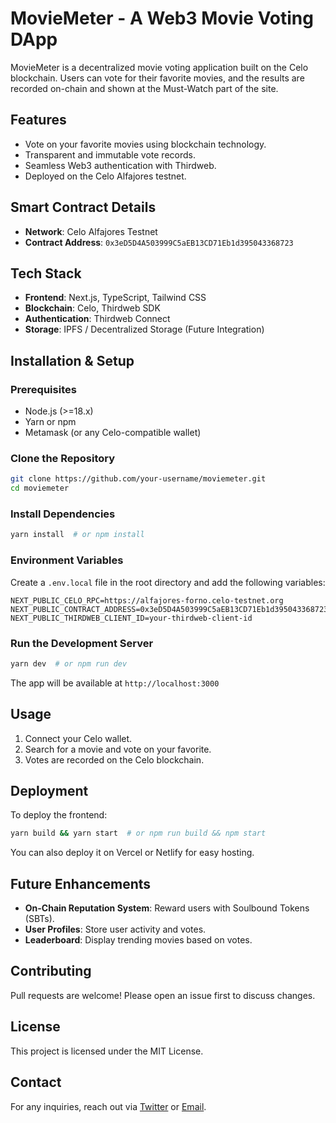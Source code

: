 # MovieMeter - A Web3 Movie Voting DApp

MovieMeter is a decentralized movie voting application built on the Celo blockchain. Users can vote for their favorite movies, and the results are recorded on-chain and shown at the Must-Watch part of the site.

## Features
- Vote on your favorite movies using blockchain technology.
- Transparent and immutable vote records.
- Seamless Web3 authentication with Thirdweb.
- Deployed on the Celo Alfajores testnet.

## Smart Contract Details
- **Network**: Celo Alfajores Testnet
- **Contract Address**: `0x3eD5D4A503999C5aEB13CD71Eb1d395043368723`

## Tech Stack
- **Frontend**: Next.js, TypeScript, Tailwind CSS
- **Blockchain**: Celo, Thirdweb SDK
- **Authentication**: Thirdweb Connect
- **Storage**: IPFS / Decentralized Storage (Future Integration)

## Installation & Setup

### Prerequisites
- Node.js (>=18.x)
- Yarn or npm
- Metamask (or any Celo-compatible wallet)

### Clone the Repository
```sh
git clone https://github.com/your-username/moviemeter.git
cd moviemeter
```

### Install Dependencies
```sh
yarn install  # or npm install
```

### Environment Variables
Create a `.env.local` file in the root directory and add the following variables:
```env
NEXT_PUBLIC_CELO_RPC=https://alfajores-forno.celo-testnet.org
NEXT_PUBLIC_CONTRACT_ADDRESS=0x3eD5D4A503999C5aEB13CD71Eb1d395043368723
NEXT_PUBLIC_THIRDWEB_CLIENT_ID=your-thirdweb-client-id
```

### Run the Development Server
```sh
yarn dev  # or npm run dev
```
The app will be available at `http://localhost:3000`

## Usage
1. Connect your Celo wallet.
2. Search for a movie and vote on your favorite.
3. Votes are recorded on the Celo blockchain.

## Deployment
To deploy the frontend:
```sh
yarn build && yarn start  # or npm run build && npm start
```
You can also deploy it on Vercel or Netlify for easy hosting.

## Future Enhancements
- **On-Chain Reputation System**: Reward users with Soulbound Tokens (SBTs).
- **User Profiles**: Store user activity and votes.
- **Leaderboard**: Display trending movies based on votes.

## Contributing
Pull requests are welcome! Please open an issue first to discuss changes.

## License
This project is licensed under the MIT License.

## Contact
For any inquiries, reach out via [Twitter](https://twitter.com/gideondern_) or [Email](mailto:ngideon538@yahoo.com).

